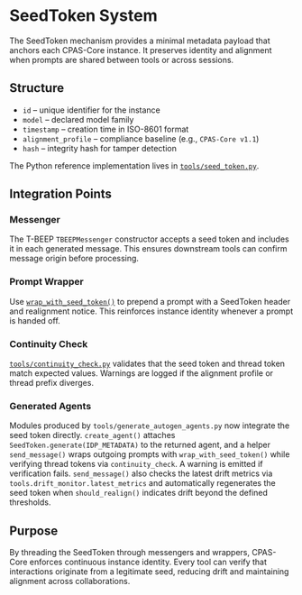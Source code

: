 # SeedToken System

The SeedToken mechanism provides a minimal metadata payload that anchors each CPAS-Core instance. It preserves identity and alignment when prompts are shared between tools or across sessions.

## Structure
- `id` – unique identifier for the instance
- `model` – declared model family
- `timestamp` – creation time in ISO-8601 format
- `alignment_profile` – compliance baseline (e.g., `CPAS-Core v1.1`)
- `hash` – integrity hash for tamper detection

The Python reference implementation lives in [`tools/seed_token.py`](../tools/seed_token.py).

## Integration Points
### Messenger
The T-BEEP `TBEEPMessenger` constructor accepts a seed token and includes it in each generated message. This ensures downstream tools can confirm message origin before processing.

### Prompt Wrapper
Use [`wrap_with_seed_token()`](../tools/prompt_wrapper.py) to prepend a prompt with a SeedToken header and realignment notice. This reinforces instance identity whenever a prompt is handed off.

### Continuity Check
[`tools/continuity_check.py`](../tools/continuity_check.py) validates that the seed token and thread token match expected values. Warnings are logged if the alignment profile or thread prefix diverges.

### Generated Agents
Modules produced by `tools/generate_autogen_agents.py` now integrate the seed token directly. `create_agent()` attaches `SeedToken.generate(IDP_METADATA)` to the returned agent, and a helper `send_message()` wraps outgoing prompts with `wrap_with_seed_token()` while verifying thread tokens via `continuity_check`. A warning is emitted if verification fails.
`send_message()` also checks the latest drift metrics via `tools.drift_monitor.latest_metrics` and automatically regenerates the seed token when `should_realign()` indicates drift beyond the defined thresholds.

## Purpose
By threading the SeedToken through messengers and wrappers, CPAS-Core enforces continuous instance identity. Every tool can verify that interactions originate from a legitimate seed, reducing drift and maintaining alignment across collaborations.
